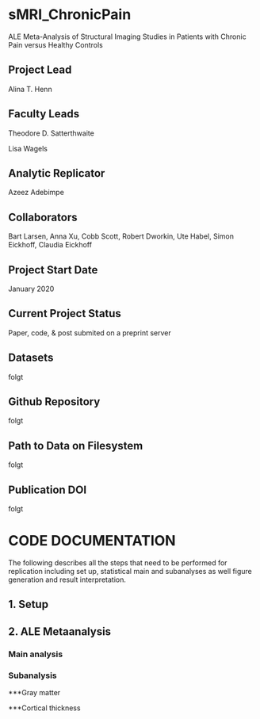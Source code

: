# sMRI_ChronicPain
ALE Meta-Analysis of Structural Imaging Studies in Patients with Chronic Pain versus Healthy Controls


## Project Lead
Alina T. Henn

## Faculty Leads
Theodore D. Satterthwaite

Lisa Wagels

## Analytic Replicator
Azeez Adebimpe

## Collaborators
Bart Larsen, Anna Xu, Cobb Scott, Robert Dworkin, Ute Habel, Simon Eickhoff, Claudia Eickhoff

## Project Start Date
January 2020

## Current Project Status
Paper, code, & post submited on a preprint server 

## Datasets
folgt

## Github Repository
folgt

## Path to Data on Filesystem
folgt

## Publication DOI
folgt


# CODE DOCUMENTATION
The following describes all the steps that need to be performed for replication including set up, statistical main and subanalyses as well figure generation and result interpretation. 

## 1. Setup

## 2. ALE Metaanalysis
### Main analysis

### Subanalysis
***Gray matter

***Cortical thickness




